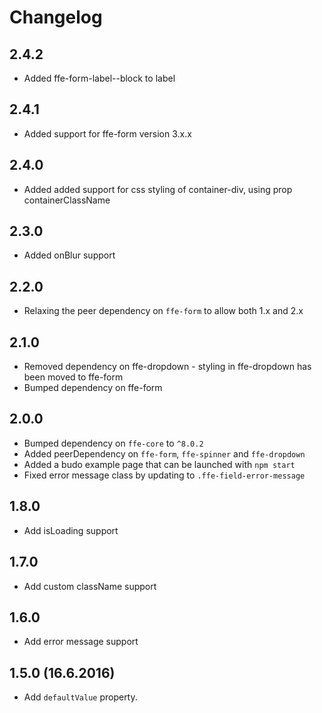 # Changelog

## 2.4.2

* Added ffe-form-label--block to label

## 2.4.1

* Added support for ffe-form version 3.x.x

## 2.4.0

* Added added support for css styling of container-div, using prop containerClassName

## 2.3.0

* Added onBlur support

## 2.2.0

* Relaxing the peer dependency on `ffe-form` to allow both 1.x and 2.x

## 2.1.0
* Removed dependency on ffe-dropdown - styling in ffe-dropdown has been moved to ffe-form
* Bumped dependency on ffe-form

## 2.0.0
* Bumped dependency on `ffe-core` to `^8.0.2`
* Added peerDependency on `ffe-form`, `ffe-spinner` and `ffe-dropdown`
* Added a budo example page that can be launched with `npm start`
* Fixed error message class by updating to `.ffe-field-error-message`

## 1.8.0

* Add isLoading support

## 1.7.0

* Add custom className support

## 1.6.0

* Add error message support

## 1.5.0 (16.6.2016)

* Add `defaultValue` property.

